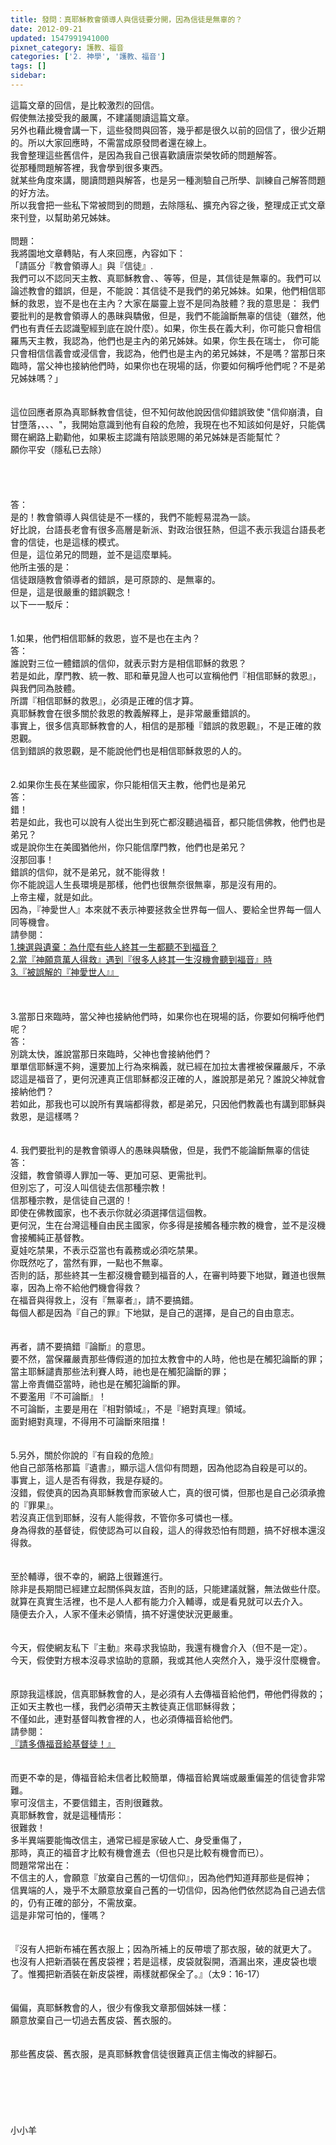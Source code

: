 ```yaml
---
title: 發問：真耶穌教會領導人與信徒要分開，因為信徒是無辜的？
date: 2012-09-21
updated: 1547991941000
pixnet_category: 護教、福音
categories: ['2. 神學', '護教、福音']
tags: []
sidebar: 
---
```


<p>這篇文章的回信，是比較激烈的回信。<br/>假使無法接受我的嚴厲，不建議閱讀這篇文章。<br/>另外也藉此機會講一下，這些發問與回答，幾乎都是很久以前的回信了，很少近期的。所以大家回應時，不需當成原發問者還在線上。<br/>我會整理這些舊信件，是因為我自己很喜歡讀唐崇榮牧師的問題解答。<br/>從那種問題解答裡，我會學到很多東西。<br/>就某些角度來講，閱讀問題與解答，也是另一種測驗自己所學、訓練自己解答問題的好方法。<br/>所以我會把一些私下常被問到的問題，去除隱私、擴充內容之後，整理成正式文章來刊登，以幫助弟兄姊妹。<br/><!--more--><br/>問題：<br/>我將園地文章轉貼，有人來回應，內容如下：<br/>「請區分『教會領導人』與『信徒』.<br/>我們可以不認同天主教、真耶穌教會、、等等，但是，其信徒是無辜的。我們可以論述教會的錯誤，但是，不能說：其信徒不是我們的弟兄姊妹。如果，他們相信耶穌的救恩，豈不是也在主內？大家在屬靈上豈不是同為肢體？我的意思是： 我們要批判的是教會領導人的愚昧與驕傲，但是，我們不能論斷無辜的信徒（雖然，他們也有責任去認識聖經到底在說什麼）。如果，你生長在義大利，你可能只會相信羅馬天主教，我認為，他們也是主內的弟兄姊妹。如果，你生長在瑞士， 你可能只會相信信義會或浸信會，我認為，他們也是主內的弟兄姊妹，不是嗎？當那日來臨時，當父神也接納他們時，如果你也在現場的話，你要如何稱呼他們呢？不是弟兄姊妹嗎？」<br/><br/><br/>這位回應者原為真耶穌教會信徒，但不知何故他說因信仰錯誤致使 "信仰崩潰，自甘墮落，、、、"，我開始意識到他有自殺的危險，我現在也不知該如何是好，只能偶爾在網路上勸勸他，如果板主認識有陪談恩賜的弟兄姊妹是否能幫忙？<br/>願你平安（隱私已去除）<br/><br/><br/><br/><br/>答：<br/>是的！教會領導人與信徒是不一樣的，我們不能輕易混為一談。<br/>好比說，台語長老會有很多高層是新派、對政治很狂熱，但這不表示我這台語長老會的信徒，也是這樣的模式。<br/>但是，這位弟兄的問題，並不是這麼單純。<br/>他所主張的是：<br/>信徒跟隨教會領導者的錯誤，是可原諒的、是無辜的。<br/>但是，這是很嚴重的錯誤觀念！<br/>以下一一駁斥：<br/><br/><br/>1.如果，他們相信耶穌的救恩，豈不是也在主內？<br/>答：<br/>誰說對三位一體錯誤的信仰，就表示對方是相信耶穌的救恩？<br/>若是如此，摩門教、統一教、耶和華見證人也可以宣稱他們『相信耶穌的救恩』，與我們同為肢體。<br/>所謂『相信耶穌的救恩』，必須是正確的信才算。<br/>真耶穌教會在很多關於救恩的教義解釋上，是非常嚴重錯誤的。<br/>事實上，很多信真耶穌教會的人，相信的是那種『錯誤的救恩觀』，不是正確的救恩觀。<br/>信到錯誤的救恩觀，是不能說他們也是相信耶穌救恩的人的。<br/> <br/><br/>2.如果你生長在某些國家，你只能相信天主教，他們也是弟兄<br/>答：<br/>錯！<br/>若是如此，我也可以說有人從出生到死亡都沒聽過福音，都只能信佛教，他們也是弟兄？<br/>或是說你生在美國猶他州，你只能信摩門教，他們也是弟兄？<br/>沒那回事！<br/>錯誤的信仰，就不是弟兄，就不能得救！<br/>你不能說這人生長環境是那樣，他們也很無奈很無辜，那是沒有用的。<br/>上帝主權，就是如此。<br/>因為，『神愛世人』本來就不表示神要拯救全世界每一個人、要給全世界每一個人同等機會。<br/>請參閱：<br/><a href="/posts/269193924">1.揀選與遺棄：為什麼有些人終其一生都聽不到福音？</a><br/><a href="/posts/269193928">2.當『神願意萬人得救』遇到『很多人終其一生沒機會聽到福音』時</a><br/><a href="/posts/269194104">3.『被誤解的『神愛世人』』</a><br/> <br/> <br/><br/>3.當那日來臨時，當父神也接納他們時，如果你也在現場的話，你要如何稱呼他們呢？<br/>答：<br/>別跳太快，誰說當那日來臨時，父神也會接納他們？<br/>單單信耶穌還不夠，還要加上行為來稱義，就已經在加拉太書裡被保羅嚴斥，不承認這是福音了，更何況連真正信耶穌都沒正確的人，誰說那是弟兄？誰說父神就會接納他們？<br/>若如此，那我也可以說所有異端都得救，都是弟兄，只因他們教義也有講到耶穌與救恩，是這樣嗎？<br/> <br/> <br/>4. 我們要批判的是教會領導人的愚昧與驕傲，但是，我們不能論斷無辜的信徒<br/>答：<br/>沒錯，教會領導人罪加一等、更加可惡、更需批判。<br/>但別忘了，可沒人叫信徒去信那種宗教！<br/>信那種宗教，是信徒自己選的！<br/>即使在佛教國家，也不表示你就必須選擇信這個教。<br/>更何況，生在台灣這種自由民主國家，你多得是接觸各種宗教的機會，並不是沒機會接觸純正基督教。<br/>夏娃吃禁果，不表示亞當也有義務或必須吃禁果。<br/>你既然吃了，當然有罪，一點也不無辜。<br/>否則的話，那些終其一生都沒機會聽到福音的人，在審判時要下地獄，難道也很無辜，因為上帝不給他們機會得救？<br/>在福音與得救上，沒有『無辜者』，請不要搞錯。<br/>每個人都是因為『自己的罪』下地獄，是自己的選擇，是自己的自由意志。<br/> <br/><br/>再者，請不要搞錯『論斷』的意思。<br/>要不然，當保羅嚴責那些傳假道的加拉太教會中的人時，他也是在觸犯論斷的罪；<br/>當主耶穌譴責那些法利賽人時，祂也是在觸犯論斷的罪；<br/>當上帝責備亞當時，祂也是在觸犯論斷的罪。<br/>不要濫用『不可論斷』！<br/>不可論斷，主要是用在『相對領域』，不是『絕對真理』領域。<br/>面對絕對真理，不得用不可論斷來阻擋！<br/> <br/><br/>5.另外，關於你說的『有自殺的危險』<br/>他自己部落格那篇『遺書』，顯示這人信仰有問題，因為他認為自殺是可以的。<br/>事實上，這人是否有得救，我是存疑的。<br/>沒錯，假使真的因為真耶穌教會而家破人亡，真的很可憐，但那也是自己必須承擔的『罪果』。<br/>若沒真正信到耶穌，沒有人能得救，不管你多可憐也一樣。<br/>身為得救的基督徒，假使認為可以自殺，這人的得救恐怕有問題，搞不好根本還沒得救。<br/> <br/><br/>至於輔導，很不幸的，網路上很難進行。<br/>除非是長期間已經建立起關係與友誼，否則的話，只能建議就醫，無法做些什麼。<br/>就算在真實生活裡，也不是人人都有能力介入輔導，或是看見就可以去介入。<br/>隨便去介入，人家不僅未必領情，搞不好還使狀況更嚴重。<br/> <br/><br/>今天，假使網友私下『主動』來尋求我協助，我還有機會介入（但不是一定）。<br/>今天，假使對方根本沒尋求協助的意願，我或其他人突然介入，幾乎沒什麼機會。<br/> <br/><br/>原諒我這樣說，信真耶穌教會的人，是必須有人去傳福音給他們，帶他們得救的；<br/>正如天主教也一樣，我們必須帶天主教徒真正信耶穌得救；<br/>不僅如此，連對基督叫教會裡的人，也必須傳福音給他們。<br/>請參閱：<br/><a href="/posts/269193156">『請多傳福音給基督徒！』</a><br/> <br/><br/>而更不幸的是，傳福音給未信者比較簡單，傳福音給異端或嚴重偏差的信徒會非常難。<br/>寧可沒信主，不要信錯主，否則很難救。<br/>真耶穌教會，就是這種情形：<br/>很難救！<br/>多半異端要能悔改信主，通常已經是家破人亡、身受重傷了，<br/>那時，真正的福音才比較有機會進去（但也只是比較有機會而已）。<br/>問題常常出在：<br/>不信主的人，會願意『放棄自己舊的一切信仰』，因為他們知道拜那些是假神；<br/>信異端的人，幾乎不太願意放棄自己舊的一切信仰，因為他們依然認為自己過去信的，仍有正確的部分，不需放棄。<br/>這是非常可怕的，懂嗎？<br/> <br/><br/>『沒有人把新布補在舊衣服上；因為所補上的反帶壞了那衣服，破的就更大了。<br/>也沒有人把新酒裝在舊皮袋裡；若是這樣，皮袋就裂開，酒漏出來，連皮袋也壞了。惟獨把新酒裝在新皮袋裡，兩樣就都保全了。』（太9：16-17）<br/><br/> <br/>偏偏，真耶穌教會的人，很少有像我文章那個姊妹一樣：<br/>願意放棄自己一切過去舊皮袋、舊衣服的。<br/> <br/><br/>那些舊皮袋、舊衣服，是真耶穌教會信徒很難真正信主悔改的絆腳石。<br/> <br/><br/><br/><br/><br/><br/>小小羊<br/><br/><br/><br/><br/><br/><br/><br/><br/>
</p>